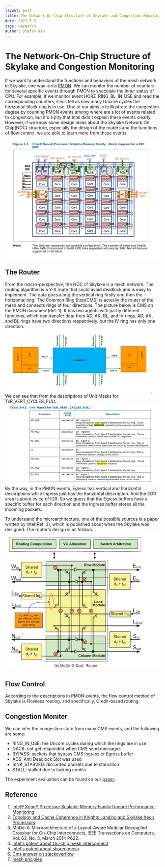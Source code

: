 ```yaml
---
layout: post
title: The Network-On-Chip Structure of Skylake and Congestion Monitoring
date: 2021-3-3
tags: Research
author: Stefan Wan
---
```


# The Network-On-Chip Structure of Skylake and Congestion Monitoring
If we want to understand the functions and behaviors of the mesh network in Skylake, one way is via [PMON](http://kib.kiev.ua/x86docs/Intel/PerfMon/336274-001.pdf). We can monitor the number of counters for several specific events through PMON to speculate the inner states of CPU. For example, if we monitor event HORZ_RING_BL_IN_USE and read the corresponding counters, it will tell us how many Uncore cycles the horizontal block ring is in use. One of our aims is to illustrate the congestion degree by counting PMON events among where are a lot of events related to congestion, but it's a pity that Intel didn't explain these events clearly. However, if we know some design ideas about the Skylake Network On Chip(NOC) structure, especially the design of the routers and the functions of flow control, we are able to learn more from these events.


![](/images/posts/Skylake_NOC/mesh.png)
## The Router
From the macro-perspective, the NOC of Skylake is a mesh network. The routing algorithm is a Y-X route that could avoid deadlock and is easy to implement. The data goes along the vertical ring firstly and then the horizontal ring. The Common Ring Stop(CMS) is actually the router of the mesh and connects rings of four directions. The picture below is CMS on the PMON document(Ref. 1). It has two agents with partly different functions, which can transfer data from AD, AK, BL, and IV rings.  AD, AK, and BL rings have two directions respectively, but the IV ring has only one direction.
![](/images/posts/Skylake_NOC/cms.png)
We can see that from the descriptions of Unit Masks for TxR_VERT_CYCLES_FULL.
![](/images/posts/Skylake_NOC/cycles_full.png)
By the way, in the PMON events, Egress has vertical and horizontal descriptions while Ingress just has the horizontal description. And the EGR area is about twice of IGR. So we guess that the Egress buffers have a specific buffer for each direction and the Ingress buffer stores all the incoming packets.

To understand the microarchitecture, one of the possible sources is a paper written by Intel(Ref. 3), which is published about when the Skylake was designed. The router's design is as follows.
![](/images/posts/Skylake_NOC/modex.png)

## Flow Control
According to the descriptions in PMON events, the flow control method of Skylake is Flowless routing, and specifically, Credit-based routing.

## Congestion Moniter
We can infer the congestion state from many CMS events, and the following are some:
* RING_IN_USE: the Uncore cycles during which the rings are in use 
* NACK: not get responded when CMS send messages
* BYPASS:  packets that bypass CMS Ingress or Egress buffer
* ADS: Anti Deadlock Slot was used
* SINK_STARVED: discarded packets due to starvation
* STALL: stalled  due to lacking credits

The experiment evaluation can be found on our [paper](a.b.c).

## Reference
1. [Intel® Xeon® Processor Scalable Memory Family Uncore Performance Monitoring](http://kib.kiev.ua/x86docs/Intel/PerfMon/336274-001.pdf) 
2. [Topology and Cache Coherence in Knights Landing and Skylake Xeon Processors](https://slideplayer.com/slide/14268395/)
3.  MoDe-X: Microarchitecture of a Layout-Aware Modular Decoupled Crossbar for On-Chip Interconnects, IEEE Transactions on Computers, Vol. 63, No. 3, March 2014 P622.
4. [Intel's patent about On-chip mesh interconnect](https://patents.google.com/patent/US20150006776)
5. [Intel's patent about shared mesh](https://patents.google.com/patent/US20170019350A1/en)
6. [Cms answer on stackoverflow](https://stackoverflow.com/questions/50077189/skylake-and-newer-ring-bus)
7. [mesh priciples](https://en.wikichip.org/wiki/intel/mesh_interconnect_architecture)